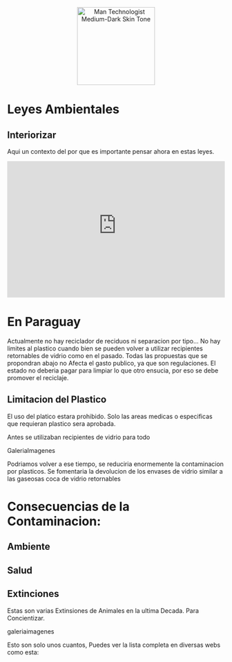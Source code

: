 <div style="text-align:center;">
<img src="https://raw.githubusercontent.com/Tarikul-Islam-Anik/Animated-Fluent-Emojis/master/Emojis/Travel%20and%20places/Sun%20Behind%20Rain%20Cloud.png" alt="Man Technologist Medium-Dark Skin Tone" width="180px" />
</div>

 <!-- <div class="vocaroo-container">
        <iframe width="300" height="60" src="https://vocaroo.com/embed/1bfn2LKLm9JE?autoplay=1" frameborder="0" allow="autoplay"></iframe>
    </div> -->

# Leyes Ambientales
## Interiorizar
Aqui un contexto del por que es importante pensar ahora en estas leyes.
<iframe width="100%" height="315" src="https://www.youtube-nocookie.com/embed/ihq_TLPugZI?si=CchKDJMswyOXUVrU&amp;controls=0" title="YouTube video player" frameborder="0" allow="encrypted-media; picture-in-picture; " referrerpolicy="strict-origin-when-cross-origin" allowfullscreen></iframe> 


# En Paraguay
Actualmente no hay reciclador de reciduos ni separacion por tipo... 
No hay limites al plastico cuando bien se pueden volver a utilizar recipientes retornables de vidrio como en el pasado.
Todas las propuestas que se propondran abajo no Afecta el gasto publico, ya que son regulaciones.
El estado no deberia pagar para limpiar lo que otro ensucia, por eso se debe promover el reciclaje.


## Limitacion del Plastico
El uso del platico estara prohibido.
Solo las areas medicas o especificas que requieran plastico sera aprobada.

Antes se utilizaban recipientes de vidrio para todo

GaleriaImagenes

Podriamos volver a ese tiempo, se reduciria enormemente la contaminacion por plasticos. Se fomentaria la devolucion de los envases de vidrio similar a las gaseosas coca de vidrio retornables





# Consecuencias de la Contaminacion:

## Ambiente

## Salud

## Extinciones 
Estas son varias Extinsiones de Animales en la ultima Decada.
Para Concientizar.

galeriaimagenes

Esto son solo unos cuantos, Puedes ver la lista completa en diversas webs como esta: